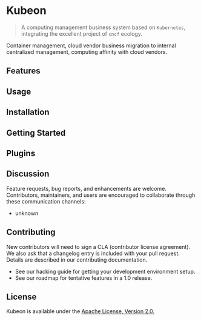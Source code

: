 # Kubeon

> A computing management business system based on `Kubernetes`, integrating the excellent project of `cncf` ecology.

Container management, cloud vendor business migration to internal centralized management, computing affinity with cloud vendors.

## Features

## Usage

## Installation

## Getting Started

## Plugins

## Discussion

Feature requests, bug reports, and enhancements are welcome. Contributors, maintainers, and users are encouraged to collaborate through these communication channels:

- unknown

## Contributing

New contributors will need to sign a CLA (contributor license agreement). We also ask that a changelog entry is included with your pull request. Details are described in our contributing documentation.

- See our hacking guide for getting your development environment setup.
- See our roadmap for tentative features in a 1.0 release.

## License

Kubeon is available under the [Apache License, Version 2.0.](https://github.com/kubenext/kubeon/master/LICENSE)